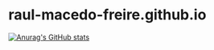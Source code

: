 # raul-macedo-freire.github.io
[![Anurag's GitHub stats](https://github-readme-stats.vercel.app/api?username=raul-macedo-freire)](https://github.com/anuraghazra/github-readme-stats)

